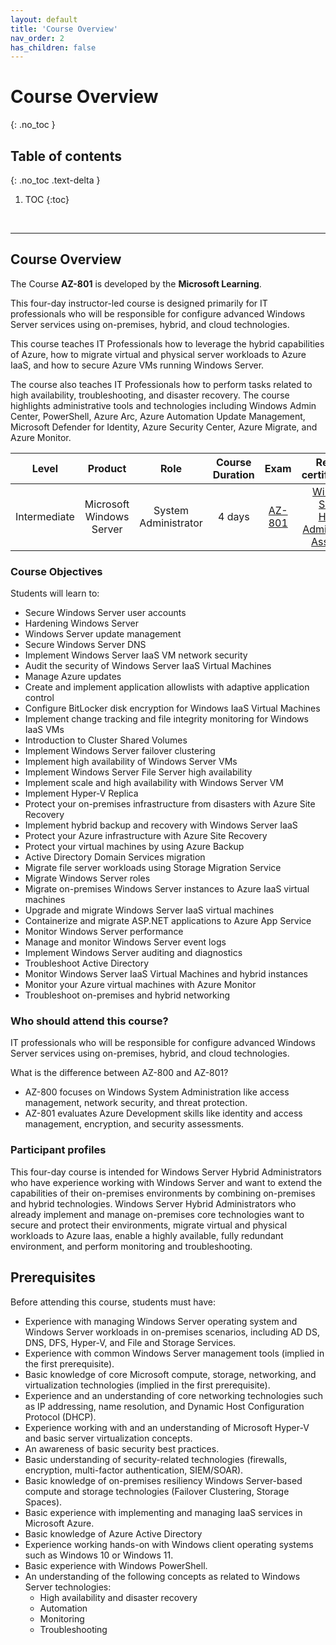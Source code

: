 ```yaml
---
layout: default
title: 'Course Overview'
nav_order: 2
has_children: false
---
```


# Course Overview
{: .no_toc }


## Table of contents
{: .no_toc .text-delta }

1. TOC
{:toc}

<br/>

---

<!-- Course Overview -->
## **Course Overview**

The Course **AZ-801** is developed by the **Microsoft Learning**.

This four-day instructor-led course is designed primarily for IT professionals who will be responsible for configure advanced Windows Server services using on-premises, hybrid, and cloud technologies.

This course teaches IT Professionals how to leverage the hybrid capabilities of Azure, how to migrate virtual and physical server workloads to Azure IaaS, and how to secure Azure VMs running Windows Server. 

The course also teaches IT Professionals how to perform tasks related to high availability, troubleshooting, and disaster recovery. The course highlights administrative tools and technologies including Windows Admin Center, PowerShell, Azure Arc, Azure Automation Update Management, Microsoft Defender for Identity, Azure Security Center, Azure Migrate, and Azure Monitor.


|  Level        | Product                                | Role                  | Course Duration  |  Exam | Related certifications | 
| :---:         | :---:                                  | :---:                 | :---:            | :---: |  :---: |
|  Intermediate | Microsoft Windows Server               | System Administrator  | 4 days           | [AZ-801](https://learn.microsoft.com/en-us/credentials/certifications/exams/az-801/) | [Windows Server Hybrid Administrator Associate](https://learn.microsoft.com/en-us/credentials/certifications/windows-server-hybrid-administrator/) |


<!-- Course Objectives -->
### **Course Objectives**

Students will learn to:
- Secure Windows Server user accounts
- Hardening Windows Server
- Windows Server update management
- Secure Windows Server DNS
- Implement Windows Server IaaS VM network security
- Audit the security of Windows Server IaaS Virtual Machines
- Manage Azure updates
- Create and implement application allowlists with adaptive application control
- Configure BitLocker disk encryption for Windows IaaS Virtual Machines
- Implement change tracking and file integrity monitoring for Windows IaaS VMs
- Introduction to Cluster Shared Volumes
- Implement Windows Server failover clustering
- Implement high availability of Windows Server VMs
- Implement Windows Server File Server high availability
- Implement scale and high availability with Windows Server VM
- Implement Hyper-V Replica
- Protect your on-premises infrastructure from disasters with Azure Site Recovery
- Implement hybrid backup and recovery with Windows Server IaaS
- Protect your Azure infrastructure with Azure Site Recovery
- Protect your virtual machines by using Azure Backup
- Active Directory Domain Services migration
- Migrate file server workloads using Storage Migration Service
- Migrate Windows Server roles
- Migrate on-premises Windows Server instances to Azure IaaS virtual machines
- Upgrade and migrate Windows Server IaaS virtual machines
- Containerize and migrate ASP.NET applications to Azure App Service
- Monitor Windows Server performance
- Manage and monitor Windows Server event logs
- Implement Windows Server auditing and diagnostics
- Troubleshoot Active Directory
- Monitor Windows Server IaaS Virtual Machines and hybrid instances
- Monitor your Azure virtual machines with Azure Monitor
- Troubleshoot on-premises and hybrid networking



<!-- Who should attend this course -->
### **Who should attend this course?**

IT professionals who will be responsible for configure advanced Windows Server services using on-premises, hybrid, and cloud technologies.

What is the difference between AZ-800 and AZ-801?
- AZ-800 focuses on Windows System Administration like access management, network security, and threat protection. 
- AZ-801 evaluates Azure Development skills like identity and access management, encryption, and security assessments.



<!-- Audience Profile -->
### **Participant profiles**
This four-day course is intended for Windows Server Hybrid Administrators who have experience working with Windows Server and want to extend the capabilities of their on-premises environments by combining on-premises and hybrid technologies. Windows Server Hybrid Administrators who already implement and manage on-premises core technologies want to secure and protect their environments, migrate virtual and physical workloads to Azure Iaas, enable a highly available, fully redundant environment, and perform monitoring and troubleshooting.


<!-- Prerequisites -->
## **Prerequisites**

Before attending this course, students must have:
- Experience with managing Windows Server operating system and Windows Server workloads in on-premises scenarios, including AD DS, DNS, DFS, Hyper-V, and File and Storage Services.
- Experience with common Windows Server management tools (implied in the first prerequisite).
- Basic knowledge of core Microsoft compute, storage, networking, and virtualization technologies (implied in the first prerequisite).
- Experience and an understanding of core networking technologies such as IP addressing, name resolution, and Dynamic Host Configuration Protocol (DHCP).
- Experience working with and an understanding of Microsoft Hyper-V and basic server virtualization concepts.
- An awareness of basic security best practices.
- Basic understanding of security-related technologies (firewalls, encryption, multi-factor authentication, SIEM/SOAR).
- Basic knowledge of on-premises resiliency Windows Server-based compute and storage technologies (Failover Clustering, Storage Spaces).
- Basic experience with implementing and managing IaaS services in Microsoft Azure.
- Basic knowledge of Azure Active Directory
- Experience working hands-on with Windows client operating systems such as Windows 10 or Windows 11.
- Basic experience with Windows PowerShell.
- An understanding of the following concepts as related to Windows Server technologies:
    - High availability and disaster recovery
    - Automation
    - Monitoring
    - Troubleshooting

